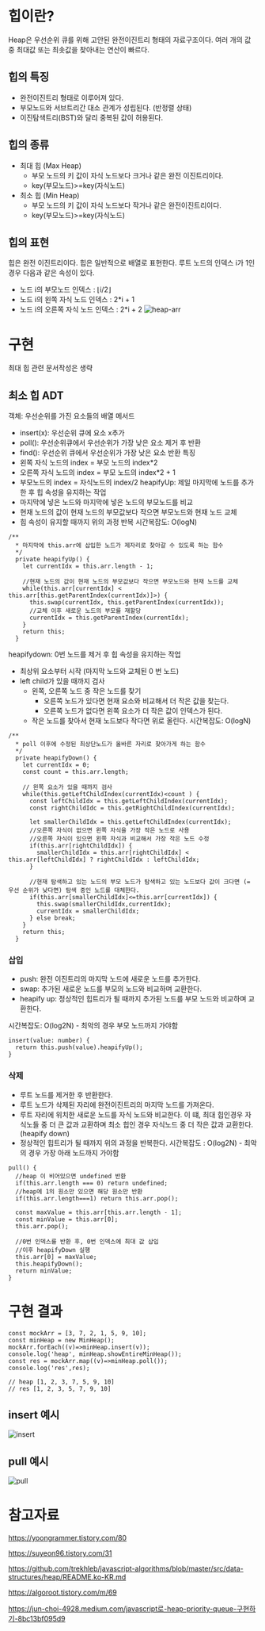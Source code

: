 # 힙이란?
Heap은 우선순위 큐를 위해 고안된 완전이진트리 형태의 자료구조이다.
여러 개의 값 중 최대값 또는 최솟값을 찾아내는 연산이 빠르다.

## 힙의 특징
- 완전이진트리 형태로 이루어져 있다.
- 부모노드와 서브트리간 대소 관계가 성립된다. (반정렬 상태)
- 이진탐색트리(BST)와 달리 중복된 값이 허용된다.

## 힙의 종류
- 최대 힙 (Max Heap)
  - 부모 노드의 키 값이 자식 노드보다 크거나 같은 완전 이진트리이다.
  - key(부모노드)>=key(자식노드)
- 최소 힙 (Min Heap)
  - 부모 노드의 키 값이 자식 노드보다 작거나 같은 완전이진트리이다.
  - key(부모노드)>=key(자식노드)

## 힙의 표현
힙은 완전 이진트리이다. 힙은 일반적으로 배열로 표현한다.
루트 노드의 인덱스 i가 1인 경우 다음과 같은 속성이 있다.
- 노드 i의 부모노드 인덱스 : ⌊i/2⌋
- 노드 i의 왼쪽 자식 노드 인덱스 : 2*i + 1
- 노드 i의 오른쪽 자식 노드 인덱스 : 2*i + 2
![heap-arr](heap-arr.png)

# 구현
최대 힙 관련 문서작성은 생략

## 최소 힙 ADT
객체: 우선순위를 가진 요소들의 배열
메서드
- insert(x): 우선순위 큐에 요소 x추가
- poll(): 우선순위큐에서 우선순위가 가장 낮은 요소 제거 후 반환
- find(): 우선순위 큐에서 우선순위가 가장 낮은 요소 반환
특징
- 왼쪽 자식 노드의 index = 부모 노드의 index*2
- 오른쪽 자식 노드의 index = 부모 노드의 index*2 + 1
- 부모노드의 index = 자식노드의 index/2
heapifyUp: 제일 마지막에 노드를 추가한 후 힙 속성을 유지하는 작업
- 마지막에 넣은 노드와 마지막에 넣은 노드의 부모노드를 비교
- 현재 노드의 값이 현재 노드의 부모값보다 작으면 부모노드와 현재 노드 교체
- 힙 속성이 유지할 때까지 위의 과정 반복
시간복잡도: O(logN)
```
/**
  * 마지막에 this.arr에 삽입한 노드가 제자리로 찾아갈 수 있도록 하는 함수
  */
  private heapifyUp() {
    let currentIdx = this.arr.length - 1;

    //현재 노드의 값이 현재 노드의 부모값보다 작으면 부모노드와 현재 노드를 교체
    while(this.arr[currentIdx] < this.arr[this.getParentIndex(currentIdx)]>) {
      this.swap(currentIdx, this.getParentIndex(currentIdx));
      //교체 이후 새로운 노드의 부모를 재할당
      currentIdx = this.getParentIndex(currentIdx);
    }
    return this;
  }
```

heapifydown: 0번 노드를 제거 후 힙 속성을 유지하는 작업
- 최상위 요소부터 시작 (마지막 노드와 교체된 0 번 노드)
- left child가 있을 때까지 검사
  - 왼쪽, 오른쪽 노드 중 작은 노드를 찾기
    - 오른쪽 노드가 있다면 현재 요소와 비교해서 더 작은 값을 찾는다.
    - 오른쪽 노드가 없다면 왼쪽 요소가 더 작은 값이 인덱스가 된다.
  - 작은 노드를 찾아서 현재 노드보다 작다면 위로 올린다.
시간복잡도: O(logN)

```
/**
  * poll 이후에 수정된 최상단노드가 올바른 자리로 찾아가게 하는 함수
  */
  private heapifyDown() {
    let currentIdx = 0;
    const count = this.arr.length;

    // 왼쪽 요소가 있을 때까지 검사
    while(this.getLeftChildIndex(currentIdx)<count ) {
      const leftChildIdx = this.getLeftChildIndex(currentIdx);
      const rightChildIdc = this.getRightChildIndex(currentIdx);

      let smallerChildIdx = this.getLeftChildIndex(currentIdx);
      //오른쪽 자식이 없으면 왼쪽 자식을 가장 작은 노드로 사용
      //오른쪽 자식이 있으면 왼쪽 자식과 비교해서 가장 작은 노드 수정
      if(this.arr[rightChildIdx]) {
        smallerChildIdx = this.arr[rightChildIdx] < this.arr[leftChildIdx] ? rightChildIdx : leftChildIdx;
      }

      //현재 탐색하고 있는 노드의 부모 노드가 탐색하고 있는 노드보다 값이 크다면 (= 우선 순위가 낮다면) 탐색 중인 노드를 대체한다.
      if(this.arr[smallerChildIdx]<=this.arr[currentIdx]) {
        this.swap(smallerChildIdx,currentIdx);
        currentIdx = smallerChildIdx;
      } else break;
    }
    return this;
  }
```

### 삽입
- push: 완전 이진트리의 마지막 노드에 새로운 노드를 추가한다.
- swap: 추가된 새로운 노드를 부모의 노드와 비교하며 교환한다.
- heapify up: 정상적인 힙트리가 될 때까지 추가된 노드를 부모 노드와 비교하며 교환한다.

시간복잡도: O(log2N) - 최악의 경우 부모 노드까지 가야함

```
insert(value: number) {
  return this.push(value).heapifyUp();
}
```

### 삭제
- 루트 노드를 제거한 후 반환한다.
- 루트 노드가 삭제된 자리에 완전이진트리의 마지막 노드를 가져온다.
- 루트 자리에 위치한 새로운 노드를 자식 노드와 비교한다. 이 떄, 최대 힙인경우 자식노들 중 더 큰 값과 교환하며 최소 힙인 경우 자식노드 중 더 작은 값과 교환한다. (heapify down)
- 정상적인 힙트리가 될 때까지 위의 과정을 반복한다.
시간복잡도 : O(log2N) - 최악의 경우 가장 아래 노드까지 가야함

```
pull() {
  //heap 이 비어있으면 undefined 반환
  if(this.arr.length === 0) return undefined;
  //heap에 1의 원소만 있으면 해당 원소만 반환
  if(this.arr.length===1) return this.arr.pop();

  const maxValue = this.arr[this.arr.length - 1];
  const minValue = this.arr[0];
  this.arr.pop();

  //0번 인덱스를 반환 후, 0번 인덱스에 최대 값 삽입
  //이후 heapifyDown 실행
  this.arr[0] = maxValue;
  this.heapifyDown();
  return minValue;
}
```

# 구현 결과

```
const mockArr = [3, 7, 2, 1, 5, 9, 10];
const minHeap = new MinHeap();
mockArr.forEach((v)=>minHeap.insert(v));
console.log('heap', minHeap.showEntireMinHeap());
const res = mockArr.map((v)=>minHeap.poll());
console.log('res',res);

// heap [1, 2, 3, 7, 5, 9, 10]
// res [1, 2, 3, 5, 7, 9, 10]
```

## insert 예시
![insert](insert.jpg)

## pull 예시
![pull](pull.jpg)

# 참고자료
https://yoongrammer.tistory.com/80

https://suyeon96.tistory.com/31

https://github.com/trekhleb/javascript-algorithms/blob/master/src/data-structures/heap/README.ko-KR.md

https://algoroot.tistory.com/m/69

https://jun-choi-4928.medium.com/javascript로-heap-priority-queue-구현하기-8bc13bf095d9